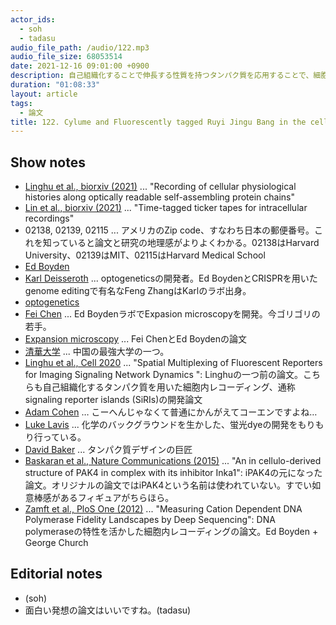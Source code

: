 ```yaml
---
actor_ids:
  - soh
  - tadasu
audio_file_path: /audio/122.mp3
audio_file_size: 68053514
date: 2021-12-16 09:01:00 +0900
description: 自己組織化することで伸長する性質を持つタンパク質を応用することで、細胞内で起きた現象を一細胞レベルでレコーディングし、そしてその情報を顕微鏡を用いることで読み出すことができる手法を開発した2本の論文について紹介しました。
duration: "01:08:33"
layout: article
tags:
  - 論文
title: 122. Cylume and Fluorescently tagged Ruyi Jingu Bang in the cell
---
```


## Show notes
- [Linghu et al., biorxiv (2021)](https://www.biorxiv.org/content/10.1101/2021.10.13.464006v1) ... "Recording of cellular physiological histories along optically readable self-assembling protein chains"
- [Lin et al., biorxiv (2021)](https://www.biorxiv.org/content/10.1101/2021.10.13.463862v1) ... "Time-tagged ticker tapes for intracellular recordings"
- 02138, 02139, 02115 ... アメリカのZip code、すなわち日本の郵便番号。これを知っていると論文と研究の地理感がよりよくわかる。02138はHarvard University、02139はMIT、02115はHarvard Medical School
- [Ed Boyden](https://mcgovern.mit.edu/profile/ed-boyden/)
- [Karl Deisseroth](http://web.stanford.edu/group/dlab/) ... optogeneticsの開発者。Ed BoydenとCRISPRを用いたgenome editingで有名なFeng ZhangはKarlのラボ出身。
- [optogenetics](https://en.wikipedia.org/wiki/Optogenetics)
- [Fei Chen](https://www.broadinstitute.org/bios/fei-chen) ... Ed BoydenラボでExpasion microscopyを開発。今ゴリゴリの若手。
- [Expansion microscopy](https://www.science.org/doi/10.1126/science.1260088) ... Fei ChenとEd Boydenの論文
- [清華大学](https://www.tsinghua.edu.cn/) ... 中国の最強大学の一つ。
- [Linghu et al., Cell 2020](https://www.sciencedirect.com/science/article/pii/S0092867420313994) ... "Spatial Multiplexing of Fluorescent Reporters for Imaging Signaling Network Dynamics
": Linghuの一つ前の論文。こちらも自己組織化するタンパク質を用いた細胞内レコーディング、通称signaling reporter islands (SiRIs)の開発論文
- [Adam Cohen](http://cohenweb.rc.fas.harvard.edu/) … こーへんじゃなくて普通にかんがえてコーエンですよね…
- [Luke Lavis](https://www.janelia.org/lab/lavis-lab) ... 化学のバックグラウンドを生かした、蛍光dyeの開発をもりもり行っている。
- [David Baker](https://www.bakerlab.org/) ... タンパク質デザインの巨匠
- [Baskaran et al., Nature Communications (2015)](https://www.nature.com/articles/ncomms9681) ... "An in cellulo-derived structure of PAK4 in complex with its inhibitor Inka1": iPAK4の元になった論文。オリジナルの論文ではiPAK4という名前は使われていない。すでい如意棒感があるフィギュアがちらほら。
- [Zamft et al., PloS One (2012)](https://journals.plos.org/plosone/article?id=10.1371/journal.pone.0043876) ... "Measuring Cation Dependent DNA Polymerase Fidelity Landscapes by Deep Sequencing": DNA polymeraseの特性を活かした細胞内レコーディングの論文。Ed Boyden + George Church

## Editorial notes
- (soh)
- 面白い発想の論文はいいですね。(tadasu)



